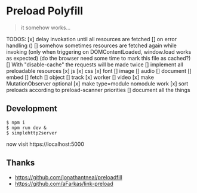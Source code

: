 # Preload Polyfill


> it somehow works...

TODOS:
[x] delay invokation until all resources are fetched
[] on error handling ()
[] somehow sometimes resources are fetched again while invoking (only when triggering on DOMContentLoaded, window.load works as expected) (do the browser need some time to mark this file as cached?)
[] With "disable-cache" the requests will be made twice
[] implement all preloadable resources
    [x] js
    [x] css
    [x] font
    [] image
    [] audio
    [] document
    [] embed
    [] fetch
    [] object
    [] track
    [x] worker
    [] video
[x] make MutationObserver optional
[x] make type=module nomodule work
[x] sort preloads according to preload-scanner priorities
[] document all the things

## Development

```
$ npm i
$ npm run dev &
$ simplehttp2server
```

now visit https://localhost:5000

## Thanks

* https://github.com/jonathantneal/preloadfill
* https://github.com/aFarkas/link-preload

